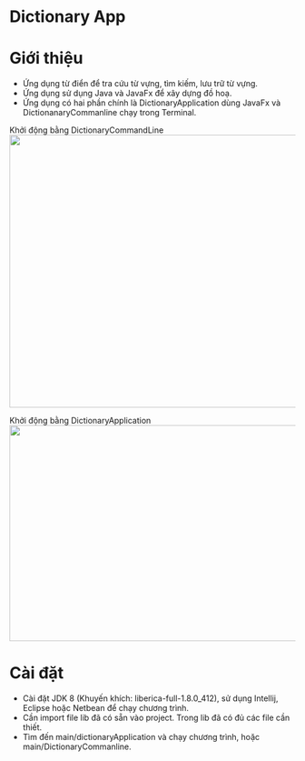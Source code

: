 # Dictionary App

# Giới thiệu <a name="introduction"></a>
* Ứng dụng từ điển để tra cứu từ vựng, tìm kiếm, lưu trữ từ vựng.
* Ứng dụng sử dụng Java và JavaFx để xây dựng đồ hoạ.
* Ứng dụng có hai phần chính là DictionaryApplication dùng JavaFx và DictionanaryCommanline chạy trong Terminal.

<p> Khởi động bằng DictionaryCommandLine
<img width="640" height="480" src="https://i.imgur.com/paLNfBJ.png" alt="">
</p>

<p> Khởi động bằng DictionaryApplication
<img width="600" height="380" src="https://i.imgur.com/1q0uSq1.png" alt="">
</p>

# Cài đặt <a name="installation"></a>

* Cài đặt JDK 8 (Khuyến khích: liberica-full-1.8.0_412), sử dụng Intellij, Eclipse hoặc Netbean để chạy chương trình.
* Cần import file lib đã có sẵn vào project. Trong lib đã có đủ các file cần thiết.
* Tìm đến main/dictionaryApplication và chạy chương trình, hoặc main/DictionaryCommanline.
